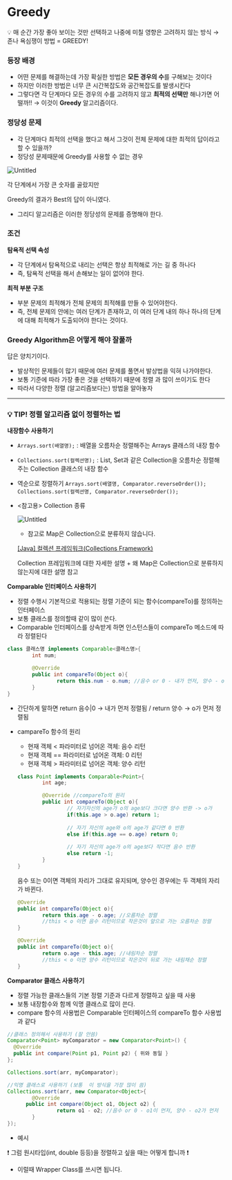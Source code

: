 # Greedy

<aside>
💡 매 순간 가장 좋아 보이는 것만 선택하고 나중에 미칠 영향은 고려하지 않는 방식
→ 존나 욕심쟁이 방법 = GREEDY!

</aside>

### 등장 배경

- 어떤 문제를 해결하는데 가장 확실한 방법은 **모든 경우의 수**를 구해보는 것이다
- 하지만 이러한 방법은 너무 큰 시간복잡도와 공간복잡도를 발생시킨다
- 그렇다면 각 단계마다 모든 경우의 수를 고려하지 않고
**최적의 선택만** 해나가면 어떨까!! → 이것이 **Greedy** 알고리즘이다.

### 정당성 문제

- 각 단계마다 최적의 선택을 했다고 해서 그것이 전체 문제에 대한 최적의 답이라고 할 수 있을까?
- 정당성 문제때문에 Greedy를 사용할 수 없는 경우

![Untitled](Greedy%202e73e/Untitled.png)

각 단계에서 가장 큰 숫자를 골랐지만

Greedy의 결과가 Best의 답이 아니였다.

- 그리디 알고리즘은 이러한 정당성의 문제를 증명해야 한다.

### 조건

**탐욕적 선택 속성**

- 각 단계에서 탐욕적으로 내리는 선택은 항상 최적해로 가는 길 중 하나다
- 즉, 탐욕적 선택을 해서 손해보는 일이 없어야 한다.

**최적 부분 구조**

- 부분 문제의 최적해가 전체 문제의 최적해를 만들 수 있어야한다.
- 즉, 전체 문제의 안에는 여러 단계가 존재하고, 이 여러 단계 내의 하나 하나의 단계에 대해 최적해가 도출되어야 한다는 것이다.

### Greedy Algorithm은 어떻게 해야 잘풀까

답은 양치기이다.

- 발상적인 문제들이 많기 때문에 여러 문제를 풀면서 발상법을 익혀 나가야한다.
- 보통 기준에 따라 가장 좋은 것을 선택하기 때문에 정렬 과 많이 쓰이기도 한다
- 따라서 다양한 정렬 (알고리즘보다는) 방법을 알아놓자

---

### 💡 TIP! 정렬 알고리즘 없이 정렬하는 법

**내장함수 사용하기**

- `Arrays.sort(배열명);` : 배열을 오름차순 정렬해주는 Arrays 클래스의 내장 함수
- `Collections.sort(컬렉션명);` : List, Set과 같은 Collection을 오름차순 정렬해주는 Collection 클래스의 내장 함수
- 역순으로 정렬하기 
`Arrays.sort(배열명, Comparator.reverseOrder());`
`Collections.sort(컬렉션명, Comparator.reverseOrder());`
- <참고용> Collection 종류
    
    ![Untitled](Greedy%202e73e/Untitled%201.png)
    
    - 참고로 Map은 Collection으로 분류하지 않습니다.
    
    [[Java] 컬렉션 프레임워크(Collections Framework)](https://livenow14.tistory.com/31)
    
    Collection 프레임워크에 대한 자세한 설명 + 왜 Map은 Collection으로 분류하지 않는지에 대한 설명 참고
    

**Comparable 인터페이스 사용하기**

- 정렬 수행시 기본적으로 적용되는 정렬 기준이 되는 함수(compareTo)를 정의하는 인터페이스
- 보통 클래스를 정의할때 같이 많이 쓴다.
- Comparable 인터페이스를 상속받게 하면 인스턴스들이 compareTo 메소드에 따라 정렬된다

```java
class 클래스명 implements Comparable<클래스명>{
		int num;

		@Override
		public int compareTo(Object o){
				return this.num - o.num; //음수 or 0 - 내가 먼저, 양수 - o가 먼저
		}
}
```

- 간단하게 말하면 return 음수|0 → 내가 먼저 정렬됨 / return 양수 → o가 먼저 정렬됨
- campareTo 함수의 원리
    - 현재 객체 < 파라미터로 넘어온 객체: 음수 리턴
    - 현재 객체 == 파라미터로 넘어온 객체: 0 리턴
    - 현재 객체 > 파라미터로 넘어온 객체: 양수 리턴
    
    ```java
    class Point implements Comparable<Point>{
    		int age;
    
    		@Override //compareTo의 원리
    		public int compareTo(Object o){
    				// 자기자신의 age가 o의 age보다 크다면 양수 반환 -> o가 
    				if(this.age > o.age) return 1;
    		
    				// 자기 자신의 age와 o의 age가 같다면 0 반환
    				else if(this.age == o.age) return 0;
    	
    				// 자기 자신의 age가 o의 age보다 작다면 음수 반환
    				else return -1; 
    		}
    }
    ```
    
    음수 또는 0이면 객체의 자리가 그대로 유지되며, 양수인 경우에는 두 객체의 자리가 바뀐다.
    
    ```java
    @Override 
    public int compareTo(Object o){
    		return this.age - o.age; //오름차순 정렬
    		//this < o 이면 음수 리턴이므로 작은것이 앞으로 가는 오름차순 정렬
    }
    
    @Override 
    public int compareTo(Object o){
    		return o.age - this.age; //내림차순 정렬
    		//this < o 이면 양수 리턴이므로 작은것이 뒤로 가는 내림채순 정렬
    }
    ```
    

**Comparator 클래스 사용하기**

- 정렬 가능한 클래스들의 기본 정렬 기준과 다르게 정렬하고 싶을 때 사용
- 보통 내장함수와 함께 익명 클래스로 많이 쓴다.
- compare 함수의 사용법은 Comparable 인터페이스의 compareTo 함수 사용법과 같다

```java
//클래스 정의해서 사용하기 (잘 안씀)
Comparator<Point> myComparator = new Comparator<Point>() {
  @Override
  public int compare(Point p1, Point p2) { 위와 동일 }
};

Collections.sort(arr, myComparator);

//익명 클래스로 사용하기 (보통  이 방식을 가장 많이 씀)
Collections.sort(arr, new Comparator<Object>{
		@Override
	  public int compare(Object o1, Object o2) { 
				return o1 - o2; //음수 or 0 - o1이 먼저, 양수 - o2가 먼저
		}
});
```

- 예시

❗ 그럼 원시타입(int, double 등등)을 정렬하고 싶을 때는 어떻게 합니까 ❗

- 이럴때 Wrapper Class를 쓰시면 됩니다.
